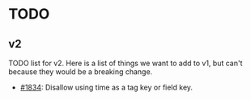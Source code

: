 # TODO

## v2

TODO list for v2. Here is a list of things we want to add to v1, but can't because they would be a breaking change.

- [#1834](https://github.com/influxdata/influxdb/issues/1834): Disallow using time as a tag key or field key.
